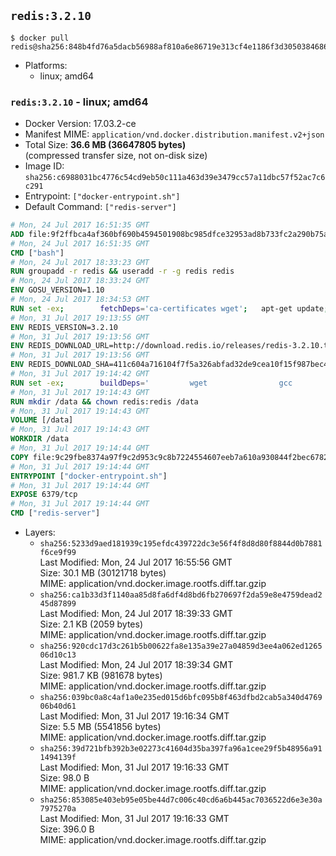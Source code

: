 ## `redis:3.2.10`

```console
$ docker pull redis@sha256:848b4fd76a5dacb56988af810a6e86719e313cf4e1186f3d3050384686dbc120
```

-	Platforms:
	-	linux; amd64

### `redis:3.2.10` - linux; amd64

-	Docker Version: 17.03.2-ce
-	Manifest MIME: `application/vnd.docker.distribution.manifest.v2+json`
-	Total Size: **36.6 MB (36647805 bytes)**  
	(compressed transfer size, not on-disk size)
-	Image ID: `sha256:c6988031bc4776c54cd9eb50c111a463d39e3479cc57a11dbc57f52ac7c6c291`
-	Entrypoint: `["docker-entrypoint.sh"]`
-	Default Command: `["redis-server"]`

```dockerfile
# Mon, 24 Jul 2017 16:51:35 GMT
ADD file:9f2ffbca4af360bf690b4594501908bc985dfce32953ad8b733fc2a290b75a80 in / 
# Mon, 24 Jul 2017 16:51:35 GMT
CMD ["bash"]
# Mon, 24 Jul 2017 18:33:23 GMT
RUN groupadd -r redis && useradd -r -g redis redis
# Mon, 24 Jul 2017 18:33:24 GMT
ENV GOSU_VERSION=1.10
# Mon, 24 Jul 2017 18:34:53 GMT
RUN set -ex; 		fetchDeps='ca-certificates wget'; 	apt-get update; 	apt-get install -y --no-install-recommends $fetchDeps; 	rm -rf /var/lib/apt/lists/*; 		dpkgArch="$(dpkg --print-architecture | awk -F- '{ print $NF }')"; 	wget -O /usr/local/bin/gosu "https://github.com/tianon/gosu/releases/download/$GOSU_VERSION/gosu-$dpkgArch"; 	wget -O /usr/local/bin/gosu.asc "https://github.com/tianon/gosu/releases/download/$GOSU_VERSION/gosu-$dpkgArch.asc"; 	export GNUPGHOME="$(mktemp -d)"; 	gpg --keyserver ha.pool.sks-keyservers.net --recv-keys B42F6819007F00F88E364FD4036A9C25BF357DD4; 	gpg --batch --verify /usr/local/bin/gosu.asc /usr/local/bin/gosu; 	rm -r "$GNUPGHOME" /usr/local/bin/gosu.asc; 	chmod +x /usr/local/bin/gosu; 	gosu nobody true; 		apt-get purge -y --auto-remove $fetchDeps
# Mon, 31 Jul 2017 19:13:55 GMT
ENV REDIS_VERSION=3.2.10
# Mon, 31 Jul 2017 19:13:56 GMT
ENV REDIS_DOWNLOAD_URL=http://download.redis.io/releases/redis-3.2.10.tar.gz
# Mon, 31 Jul 2017 19:13:56 GMT
ENV REDIS_DOWNLOAD_SHA=411c604a716104f7f5a326abfad32de9cea10f15f987bec45cf86f315e9e63a0
# Mon, 31 Jul 2017 19:14:42 GMT
RUN set -ex; 		buildDeps=' 		wget 				gcc 		libc6-dev 		make 	'; 	apt-get update; 	apt-get install -y $buildDeps --no-install-recommends; 	rm -rf /var/lib/apt/lists/*; 		wget -O redis.tar.gz "$REDIS_DOWNLOAD_URL"; 	echo "$REDIS_DOWNLOAD_SHA *redis.tar.gz" | sha256sum -c -; 	mkdir -p /usr/src/redis; 	tar -xzf redis.tar.gz -C /usr/src/redis --strip-components=1; 	rm redis.tar.gz; 		grep -q '^#define CONFIG_DEFAULT_PROTECTED_MODE 1$' /usr/src/redis/src/server.h; 	sed -ri 's!^(#define CONFIG_DEFAULT_PROTECTED_MODE) 1$!\1 0!' /usr/src/redis/src/server.h; 	grep -q '^#define CONFIG_DEFAULT_PROTECTED_MODE 0$' /usr/src/redis/src/server.h; 		make -C /usr/src/redis -j "$(nproc)"; 	make -C /usr/src/redis install; 		rm -r /usr/src/redis; 		apt-get purge -y --auto-remove $buildDeps
# Mon, 31 Jul 2017 19:14:43 GMT
RUN mkdir /data && chown redis:redis /data
# Mon, 31 Jul 2017 19:14:43 GMT
VOLUME [/data]
# Mon, 31 Jul 2017 19:14:43 GMT
WORKDIR /data
# Mon, 31 Jul 2017 19:14:44 GMT
COPY file:9c29fbe8374a97f9c2d953c9c8b7224554607eeb7a610a930844f2bec678265c in /usr/local/bin/ 
# Mon, 31 Jul 2017 19:14:44 GMT
ENTRYPOINT ["docker-entrypoint.sh"]
# Mon, 31 Jul 2017 19:14:44 GMT
EXPOSE 6379/tcp
# Mon, 31 Jul 2017 19:14:44 GMT
CMD ["redis-server"]
```

-	Layers:
	-	`sha256:5233d9aed181939c195efdc439722dc3e56f4f8d8d80f8844d0b7881f6ce9f99`  
		Last Modified: Mon, 24 Jul 2017 16:55:56 GMT  
		Size: 30.1 MB (30121718 bytes)  
		MIME: application/vnd.docker.image.rootfs.diff.tar.gzip
	-	`sha256:ca1b33d3f1140aa85d8fa6df4d8bd6fb270697f2da59e8e4759dead245d87899`  
		Last Modified: Mon, 24 Jul 2017 18:39:33 GMT  
		Size: 2.1 KB (2059 bytes)  
		MIME: application/vnd.docker.image.rootfs.diff.tar.gzip
	-	`sha256:920cdc17d3c261b5b00622fa8e135a39e27a04859d3ee4a062ed126506d10c13`  
		Last Modified: Mon, 24 Jul 2017 18:39:34 GMT  
		Size: 981.7 KB (981678 bytes)  
		MIME: application/vnd.docker.image.rootfs.diff.tar.gzip
	-	`sha256:039bc0a8c4af1a0e235ed015d6bfc095b8f463dfbd2cab5a340d476906b40d61`  
		Last Modified: Mon, 31 Jul 2017 19:16:34 GMT  
		Size: 5.5 MB (5541856 bytes)  
		MIME: application/vnd.docker.image.rootfs.diff.tar.gzip
	-	`sha256:39d721bfb392b3e02273c41604d35ba397fa96a1cee29f5b48956a911494139f`  
		Last Modified: Mon, 31 Jul 2017 19:16:33 GMT  
		Size: 98.0 B  
		MIME: application/vnd.docker.image.rootfs.diff.tar.gzip
	-	`sha256:853085e403eb95e05be44d7c006c40cd6a6b445ac7036522d6e3e30a7975270a`  
		Last Modified: Mon, 31 Jul 2017 19:16:33 GMT  
		Size: 396.0 B  
		MIME: application/vnd.docker.image.rootfs.diff.tar.gzip
